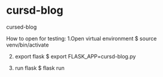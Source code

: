 # cursd-blog
cursed-blog


How to open for testing:
1.Open virtual environment
$ source venv/bin/activate

2. export flask
$ export FLASK_APP=cursd-blog.py

3. run flask
$ flask run


